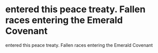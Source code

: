 # entered this peace treaty. Fallen races entering the Emerald Covenant

entered this peace treaty. Fallen races entering the Emerald Covenant